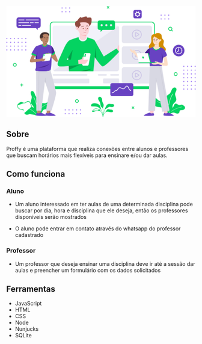 <img src="./public/images/landing.svg">

## Sobre

Proffy é uma plataforma que realiza conexões entre alunos e professores que buscam horários mais flexíveis para ensinare e/ou dar aulas.

## Como funciona 

### Aluno
* Um aluno interessado em ter aulas de uma determinada disciplina pode buscar por dia, hora e disciplina que ele deseja, então os professores disponíveis serão mostrados

* O aluno pode entrar em contato através do whatsapp do professor cadastrado

### Professor

* Um professor que deseja ensinar uma disciplina deve ir até a sessão dar aulas e preencher um formulário com os dados solicitados

## Ferramentas

* JavaScript
* HTML
* CSS
* Node
* Nunjucks
* SQLite